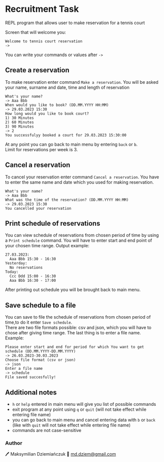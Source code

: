 # Recruitment Task
REPL program that allows user to make reservation for a tennis court

Screen that will welcome you:
```
Welcome to tennis court reservation
->
```

You can write your commands or values after ```-> ```

## Create a reservation
To make reservation enter command ```Make a reservation```.
You will be asked your name, surname and date, time and length of reservation
```
What's your name?
-> Aaa Bbb
When would you like to book? (DD.MM.YYYY HH:MM)
-> 29.03.2023 15:30
How long would you like to book court?
1) 30 Minutes
2) 60 Minutes
3) 90 Minutes
-> 2
You successfulyy booked a court for 29.03.2023 15:30:00
```
At any point you can go back to main menu by entering ```back``` or ```b```.<br>
Limit for reservations per week is 3.

## Cancel a reservation
To cancel your reservation enter command ```Cancel a reservation```.
You have to enter the same name and date which you used for making reservation.
```
What's your name?
-> Aaa Bbb
What was the time of the reservation? (DD.MM.YYYY HH:MM)
-> 29.03.2023 15:30
You cancelled your reservation
```

## Print schedule of reservations
You can view schedule of reservations from chosen period of time by using a ```Print schedule``` command.
You will have to enter start and end point of your chosen time range.
Output example:
```
27.03.2023:
  Aaa Bbb 15:30 - 16:30
Yesterday:
  No reservations
Today:
  Ccc Ddd 15:00 - 16:30
  Aaa Bbb 16:30 - 17:00
```
After printing out schedule you will be brought back to main menu.

## Save schedule to a file
You can save to file the schedule of reservations from chosen period of time,to do it enter ```Save schedule```.<br>
There are two file formats possible: csv and json, which you will have to chose after giving time range.
The last thing is to enter a file name.
Example:
```
Please enter start and end for period for which You want to get schedule (DD.MM.YYYY-DD.MM.YYYY)
-> 26.03.2023-30.03.2023
Choose file format (csv or json)
-> json
Enter a file name
-> schedule
File saved succesfully!
```

## Additional notes
- ```h``` or ```help``` entered in main menu will give you list of possible commands
- exit program at any point using ```q``` or ```quit``` (will not take effect while entering file name)
- you can go back to main menu and cancel entering data with ```b``` or ```back``` (like with ```quit``` will not take effect while entering file name)
- commands are not case-sensitive

### Author
:pen: Maksymilian Dziemiańczuk  :email: md.dziem@gmail.com
